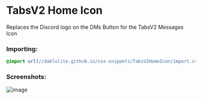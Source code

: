 # TabsV2 Home Icon
Replaces the Discord logo on the DMs Button for the TabsV2 Messages Icon

### Importing:
```css
@import url(//dablulite.github.io/css-snippets/TabsV2HomeIcon/import.css);
```

### Screenshots:
![image](https://github.com/DaBluLite/css-snippets/assets/73998678/1e053ce1-46a4-45f9-9b10-6de7d46cdbff)
